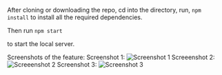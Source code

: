 
After cloning or downloading the repo, cd into the directory, run,
```npm install```
to install all the required dependencies.

Then run 
```npm start```

to start the local server.

Screenshots of the feature:
Screenshot 1:
![Screenshot 1](./images/img1.png)
Screeenshot 2:
![Screeenshot 2](./images/img2.png)
Screenshot 3:
![Screenshot 3](./images/img3.png)
